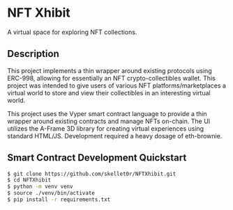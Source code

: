 # NFT Xhibit

A virtual space for exploring NFT collections.

## Description

This project implements a thin wrapper around existing protocols using ERC-998, allowing for essentially an NFT crypto-collectibles wallet.
This project was intended to give users of various NFT platforms/marketplaces a virtual world to store and view their collectibles in an
interesting virtual world.

This project uses the Vyper smart contract language to provide a thin wrapper around existing contracts and manage NFTs on-chain.
The UI utilizes the A-Frame 3D library for creating virtual experiences using standard HTML/JS.
Development required a heavy dosage of eth-brownie.

## Smart Contract Development Quickstart

```bash
$ git clone https://github.com/skellet0r/NFTXhibit.git
$ cd NFTXhibit
$ python -m venv venv
$ source ./venv/bin/activate
$ pip install -r requirements.txt
```
